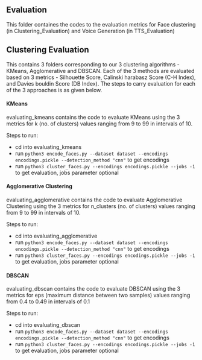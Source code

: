 ## Evaluation

This folder containes the codes to the evaluation metrics for Face clustering (in Clustering_Evaluation) and Voice Generation (in TTS_Evaluation)

## Clustering Evaluation

This contains 3 folders corresponding to our 3 clustering algorithms - KMeans, Agglomerative and DBSCAN. Each of the 3 methods are evaluated based on 3 metrics - Silhouette Score, Calinski harabasz Score (C-H Index), and Davies bouldin Score (DB Index). The steps to carry evaluation for each of the 3 approaches is as given below.

#### KMeans

evaluating_kmeans contains the code to evaluate KMeans using the 3 metrics for k (no. of clusters) values ranging from 9 to 99 in intervals of 10.

Steps to run:

* cd into evaluating_kmeans
* run ````python3 encode_faces.py --dataset dataset --encodings encodings.pickle --detection_method "cnn"```` to get encodings
* run ````python3 cluster_faces.py --encodings encodings.pickle --jobs -1```` to get evaluation, jobs parameter optional

#### Agglomerative Clustering

evaluating_agglomerative contains the code to evaluate Agglomerative Clustering using the 3 metrics for n_clusters (no. of clusters) values ranging from 9 to 99 in intervals of 10.

Steps to run:

* cd into evaluating_agglomerative
* run ````python3 encode_faces.py --dataset dataset --encodings encodings.pickle --detection_method "cnn"```` to get encodings
* run ````python3 cluster_faces.py --encodings encodings.pickle --jobs -1```` to get evaluation, jobs parameter optional

#### DBSCAN

evaluating_dbscan contains the code to evaluate DBSCAN using the 3 metrics for eps (maximum distance between two samples) values ranging from 0.4 to 0.49 in intervals of 0.1

Steps to run:

* cd into evaluating_dbscan
* run ````python3 encode_faces.py --dataset dataset --encodings encodings.pickle --detection_method "cnn"```` to get encodings
* run ````python3 cluster_faces.py --encodings encodings.pickle --jobs -1```` to get evaluation, jobs parameter optional